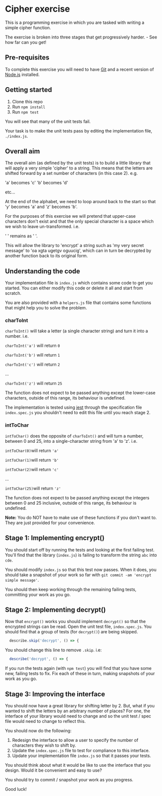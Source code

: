 Cipher exercise
===============

This is a programming exercise in which you are tasked with writing a simple
cipher function.

The exercise is broken into three stages that get progressively harder. - See
how far can you get!


Pre-requisites
--------------

To complete this exercise you will need to have [Git] and a recent version of
[Node.js] installed.


Getting started
---------------

1. Clone this repo
2. Run `npm install`
3. Run `npm test`

You will see that many of the unit tests fail.

Your task is to make the unit tests pass by editing the implementation file,
`./index.js`.


Overall aim
-----------

The overall aim (as defined by the unit tests) is to build a little library that
will apply a very simple 'cipher' to a string. This means that the letters are
shifted forward by a set number of characters (in this case 2). e.g.

'a' becomes 'c'
'b' becomes 'd'

etc...

At the end of the alphabet, we need to loop around back to the start so that 'y'
becomes 'a' and 'z' becomes 'b'.

For the purposes of this exercise we will pretend that upper-case characters
don't exist and that the only special character is a space which we wish to
leave un-transformed. i.e.

' ' remains as ' '.

This will allow the library to 'encrypt' a string such as 'my very secret
message' to 'oa xgta ugetgv oguucig', which can in turn be decrypted by another
function back to its original form.


Understanding the code
----------------------

Your implementation file is `index.js` which contains some code to get you
started. You can either modify this code or delete it all and start from
scratch.

You are also provided with a `helpers.js` file that contains some functions that
might help you to solve the problem.


### charToInt

`charToInt()` will take a letter (a single character string) and turn it into a number. i.e.

`charToInt('a')` will return `0`

`charToInt('b')` will return `1`

`charToInt('c')` will return `2`

...

`charToInt('z')` will return `25`

The function does not expect to be passed anything except the lower-case
characters, outside of this range, its behaviour is undefined.

The implementation is tested using [jest] through the specification file
`index.spec.js` you shouldn't need to edit this file until you reach stage 2.


### intToChar

`intToChar()` does the opposite of `charToInt()` and will turn a number, between
0 and 25, into a single-character string from 'a' to 'z'. i.e.

`intToChar(0)`will return `'a'`

`intToChar(1)`will return `'b'`

`intToChar(2)`will return `'c'`

...

`intToChar(25)`will return `'z'`

The function does not expect to be passed anything except the integers between 0
and 25 inclusive, outside of this range, its behaviour is undefined.

**Note:** You do NOT have to make use of these functions if you don't want to.
They are just provided for your convenience.


Stage 1: Implementing encrypt()
-------------------------------

You should start off by running the tests and looking at the first failing test.
You'll find that the library (`index.js`) is failing to transform the string
`abc` into `cde`.

You should modify `index.js` so that this test now passes. When it does, you
should take a snapshot of your work so far with `git commit -am 'encrypt simple
message'`.

You should then keep working through the remaining failing tests, committing
your work as you go.


Stage 2: Implementing decrypt()
-------------------------------

Now that `encrypt()` works you should implement `decrypt()` so that the
encrypted strings can be read. Open the unit test file, `index.spec.js`. You
should find that a group of tests (for `decrypt()`) are being skipped.
```js
  describe.skip('decrypt', () => {
```

You should change this line to remove `.skip`. i.e:
```js
  describe('decrypt', () => {
```

If you run the tests again (with `npm test`) you will find that you have some
new, failing tests to fix. Fix each of these in turn, making snapshots of your
work as you go.


Stage 3: Improving the interface
--------------------------------

You should now have a great library for shifting letter by 2. But, what if you
wanted to shift the letters by an arbitrary number of places? For one, the
interface of your library would need to change and so the unit test / spec file
would need to change to reflect this.

You should now do the following:
1. Redesign the interface to allow a user to specify the number of characters
   they wish to shift by.
2. Update the `index.spec.js` file to test for compliance to this interface.
3. Update your implementation file `index.js` so that it passes your tests.

You should think about what it would be like to use the interface that you
design. Would it be convenient and easy to use?

You should try to commit / snapshot your work as you progress.

Good luck!


[Git]: https://git-scm.com/
[Node.js]: https://nodejs.org/
[jest]: https://jestjs.io/

